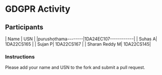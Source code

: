 # GDGPR Activity

## Participants

| Name   | USN        |
|purushothama--------|1DA24EC107------------|
| Suhas A| 1DA22CS165 |
| Sujan P| 1DA22CS167 |
| Sharan Reddy M| 1DA22CS145|

### Instructions
Please add your name and USN to the fork and submit a pull request.

